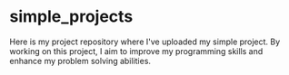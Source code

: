 # simple_projects
Here is my project repository where I've uploaded my simple project. By working on this project, I aim to improve my programming skills and enhance my problem solving abilities.
